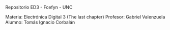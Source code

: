 Repositorio ED3 - Fcefyn - UNC

Materia: Electrónica Digital 3 (The last chapter)
Profesor: Gabriel Valenzuela
Alumno: Tomás Ignacio Corbalán
